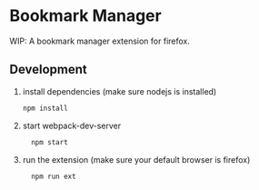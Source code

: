 # Bookmark Manager

WIP: A bookmark manager extension for firefox.

## Development

1. install dependencies (make sure nodejs is installed)

   ```bash
   npm install
   ```

1. start webpack-dev-server

   ```bash
     npm start
   ```

1. run the extension (make sure your default browser is firefox)

   ```bash
     npm run ext
   ```
